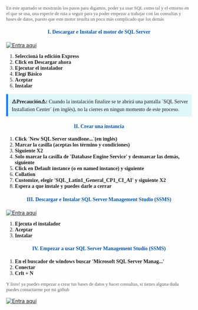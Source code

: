 <p style="font-family: 'Comic Sans', cursive; opacity: 0.7; font-size: 0.9em"> En este apartado se mostrarán los pasos para digamos, poder ya usar SQL como tal y el entorno en el que se usa, una especie de ruta a seguir para ya poder empezar a trabajar con las consultas y bases de datos, puesto que este motor resulta un poco más complicado que los demás

<h4 style="color: #0056b3;font-family: 'Comic Sans MS', cursive; text-align: center;">I. Descargar e Instalar el motor de SQL Server</h2>

[![Entra aquí](https://img.shields.io/badge/CLICKEÁ_ACÁ_MASTER-00C4CC?style=for-the-badge&logo=vercel)](https://go.microsoft.com/fwlink/p/?linkid=2215158&clcid=0x409&culture=en-us&country=us) 

<ol>
    <li style="font-family: cursive"><strong>Seleccioná la edición Express</strong>
    <li style="font-family: cursive"><strong>Click en Descargar ahora</strong>
    <li style="font-family: cursive"><strong>Ejecutar el instalador</strong>
    <li style="font-family: cursive"><strong>Elegí Básico</strong>
    <li style="font-family: cursive"><strong>Aceptar</strong>
    <li style="font-family: cursive"><strong>Instalar</strong>
</ol>

<div style="background-color: #e0f7fa; padding: 10px; border-left: 5px solid #007bff; margin-bottom: 20px; font-family: 'Comic Sans', cursive;">
    <strong>⚠️Precaución⚠️:</strong> Cuando la instalación finalize se te abrirá una pantalla ´SQL Server Installation Center´ (en inglés), no la cierres en ningun momento de este proceso.
</div>

<h4 style="color: #0056b3;font-family: 'Comic Sans MS', cursive; text-align: center;">II. Crear una instancia</h2>

<ol>
    <li style="font-family: cursive"><strong>Click ´New SQL Server standlone...´(en inglés)</strong>
    <li style="font-family: cursive"><strong>Marcar la casilla (aceptas los término y condiciones)</strong>
    <li style="font-family: cursive"><strong>Siguiente X2</strong>
    <li style="font-family: cursive"><strong>Solo marcar la casilla de 'Database Engine Service' y desmarcar las demás, siguiente</strong>
    <li style="font-family: cursive"><strong>Click en Default instance (o en named instance) y siguiente</strong>
    <li style="font-family: cursive"><strong>Collation</strong>
    <li style="font-family: cursive"><strong>Customize, elegir 'SQL_Latin1_General_CP1_CI_AI' y siguiente X2</strong>
    <li style="font-family: cursive"><strong>Espera a que instale y puedes darle a cerrar</strong>
</ol>


<h4 style="color: #0056b3;font-family: 'Comic Sans MS', cursive; text-align: center;">III. Descargar e Instalar SQL Server Management Studio (SSMS)</h2>

[![Entra aquí](https://img.shields.io/badge/DESCARGÁ_ACÁ_PA-00C4CC?style=for-the-badge&logo=vercel)](https://aka.ms/ssms/21/release/vs_SSMS.exe)

<ol>
    <li style="font-family: cursive"><strong>Ejecuta el instalador</strong>
    <li style="font-family: cursive"><strong>Aceptar</strong>
    <li style="font-family: cursive"><strong>Instalar</strong>
</ol>

<h4 style="color: #0056b3;font-family: 'Comic Sans MS', cursive; text-align: center;">IV. Empezar a usar SQL Server Management Studio (SSMS)</h2>

<ol>
    <li style="font-family: cursive"><strong>En el buscador de windows buscar 'Microsoft SQL Server Manag...'</strong>
    <li style="font-family: cursive"><strong>Conectar</strong>
    <li style="font-family: cursive"><strong>Crlt + N</strong>
</ol>

<p style="font-family: 'Comic Sans', cursive; opacity: 0.7; font-size: 0.9em"> Y listo! ya puedes empezar a crear tus bases de datos y hacer consultas, si tienes alguna duda puedes contactarme por mi github 

[![Entra aquí](https://img.shields.io/badge/VER_GITHUB-AQUI-00C4CC?style=for-the-badge&logo=vercel)](https://aka.ms/ssms/21/release/vs_SSMS.exe)


